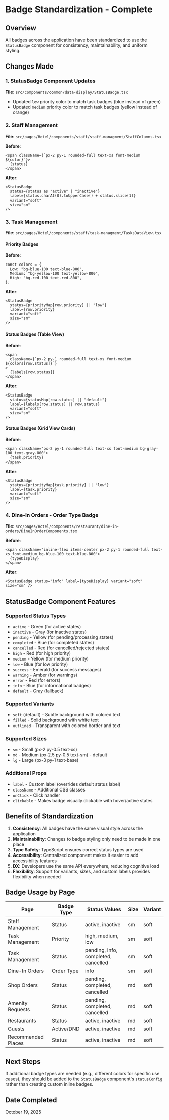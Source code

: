 # Badge Standardization - Complete

## Overview

All badges across the application have been standardized to use the `StatusBadge` component for consistency, maintainability, and uniform styling.

## Changes Made

### 1. StatusBadge Component Updates

**File**: `src/components/common/data-display/StatusBadge.tsx`

- Updated `low` priority color to match task badges (blue instead of green)
- Updated `medium` priority color to match task badges (yellow instead of orange)

### 2. Staff Management

**File**: `src/pages/Hotel/components/staff/staff-managment/StaffColumns.tsx`

**Before**:

```tsx
<span className={`px-2 py-1 rounded-full text-xs font-medium ${color}`}>
  {status}
</span>
```

**After**:

```tsx
<StatusBadge
  status={status as "active" | "inactive"}
  label={status.charAt(0).toUpperCase() + status.slice(1)}
  variant="soft"
  size="sm"
/>
```

### 3. Task Management

**File**: `src/pages/Hotel/components/staff/task-managment/TasksDataView.tsx`

#### Priority Badges

**Before**:

```tsx
const colors = {
  Low: "bg-blue-100 text-blue-800",
  Medium: "bg-yellow-100 text-yellow-800",
  High: "bg-red-100 text-red-800",
};
```

**After**:

```tsx
<StatusBadge
  status={priorityMap[row.priority] || "low"}
  label={row.priority}
  variant="soft"
  size="sm"
/>
```

#### Status Badges (Table View)

**Before**:

```tsx
<span
  className={`px-2 py-1 rounded-full text-xs font-medium ${colors[row.status]}`}
>
  {labels[row.status]}
</span>
```

**After**:

```tsx
<StatusBadge
  status={statusMap[row.status] || "default"}
  label={labels[row.status] || row.status}
  variant="soft"
  size="sm"
/>
```

#### Status Badges (Grid View Cards)

**Before**:

```tsx
<span className="px-2 py-1 rounded-full text-xs font-medium bg-gray-100 text-gray-800">
  {task.priority}
</span>
```

**After**:

```tsx
<StatusBadge
  status={priorityMap[task.priority] || "low"}
  label={task.priority}
  variant="soft"
  size="sm"
/>
```

### 4. Dine-In Orders - Order Type Badge

**File**: `src/pages/Hotel/components/restaurant/dine-in-orders/DineInOrderComponents.tsx`

**Before**:

```tsx
<span className="inline-flex items-center px-2 py-1 rounded-full text-xs font-medium bg-blue-100 text-blue-800">
  {typeDisplay}
</span>
```

**After**:

```tsx
<StatusBadge status="info" label={typeDisplay} variant="soft" size="sm" />
```

## StatusBadge Component Features

### Supported Status Types

- `active` - Green (for active states)
- `inactive` - Gray (for inactive states)
- `pending` - Yellow (for pending/processing states)
- `completed` - Blue (for completed states)
- `cancelled` - Red (for cancelled/rejected states)
- `high` - Red (for high priority)
- `medium` - Yellow (for medium priority)
- `low` - Blue (for low priority)
- `success` - Emerald (for success messages)
- `warning` - Amber (for warnings)
- `error` - Red (for errors)
- `info` - Blue (for informational badges)
- `default` - Gray (fallback)

### Supported Variants

- `soft` (default) - Subtle background with colored text
- `filled` - Solid background with white text
- `outlined` - Transparent with colored border and text

### Supported Sizes

- `sm` - Small (px-2 py-0.5 text-xs)
- `md` - Medium (px-2.5 py-0.5 text-sm) - default
- `lg` - Large (px-3 py-1 text-base)

### Additional Props

- `label` - Custom label (overrides default status label)
- `className` - Additional CSS classes
- `onClick` - Click handler
- `clickable` - Makes badge visually clickable with hover/active states

## Benefits of Standardization

1. **Consistency**: All badges have the same visual style across the application
2. **Maintainability**: Changes to badge styling only need to be made in one place
3. **Type Safety**: TypeScript ensures correct status types are used
4. **Accessibility**: Centralized component makes it easier to add accessibility features
5. **DX**: Developers use the same API everywhere, reducing cognitive load
6. **Flexibility**: Support for variants, sizes, and custom labels provides flexibility when needed

## Badge Usage by Page

| Page               | Badge Type | Status Values                       | Size | Variant |
| ------------------ | ---------- | ----------------------------------- | ---- | ------- |
| Staff Management   | Status     | active, inactive                    | sm   | soft    |
| Task Management    | Priority   | high, medium, low                   | sm   | soft    |
| Task Management    | Status     | pending, info, completed, cancelled | sm   | soft    |
| Dine-In Orders     | Order Type | info                                | sm   | soft    |
| Shop Orders        | Status     | pending, completed, cancelled       | md   | soft    |
| Amenity Requests   | Status     | pending, completed, cancelled       | md   | soft    |
| Restaurants        | Status     | active, inactive                    | md   | soft    |
| Guests             | Active/DND | active, inactive                    | md   | soft    |
| Recommended Places | Status     | active, inactive                    | md   | soft    |

## Next Steps

If additional badge types are needed (e.g., different colors for specific use cases), they should be added to the `StatusBadge` component's `statusConfig` rather than creating custom inline badges.

## Date Completed

October 19, 2025
